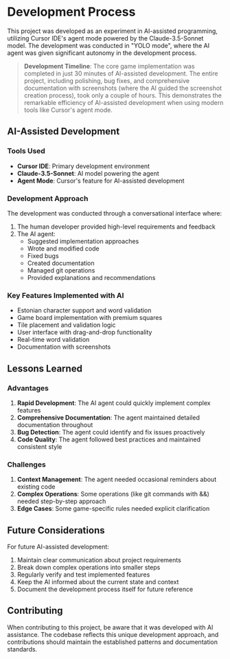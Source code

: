 # Development Process

This project was developed as an experiment in AI-assisted programming, utilizing Cursor IDE's agent mode powered by the Claude-3.5-Sonnet model. The development was conducted in "YOLO mode", where the AI agent was given significant autonomy in the development process.

> **Development Timeline**: The core game implementation was completed in just 30 minutes of AI-assisted development. The entire project, including polishing, bug fixes, and comprehensive documentation with screenshots (where the AI guided the screenshot creation process), took only a couple of hours. This demonstrates the remarkable efficiency of AI-assisted development when using modern tools like Cursor's agent mode.

## AI-Assisted Development

### Tools Used
- **Cursor IDE**: Primary development environment
- **Claude-3.5-Sonnet**: AI model powering the agent
- **Agent Mode**: Cursor's feature for AI-assisted development

### Development Approach
The development was conducted through a conversational interface where:
1. The human developer provided high-level requirements and feedback
2. The AI agent:
   - Suggested implementation approaches
   - Wrote and modified code
   - Fixed bugs
   - Created documentation
   - Managed git operations
   - Provided explanations and recommendations

### Key Features Implemented with AI
- Estonian character support and word validation
- Game board implementation with premium squares
- Tile placement and validation logic
- User interface with drag-and-drop functionality
- Real-time word validation
- Documentation with screenshots

## Lessons Learned

### Advantages
1. **Rapid Development**: The AI agent could quickly implement complex features
2. **Comprehensive Documentation**: The agent maintained detailed documentation throughout
3. **Bug Detection**: The agent could identify and fix issues proactively
4. **Code Quality**: The agent followed best practices and maintained consistent style

### Challenges
1. **Context Management**: The agent needed occasional reminders about existing code
2. **Complex Operations**: Some operations (like git commands with &&) needed step-by-step approach
3. **Edge Cases**: Some game-specific rules needed explicit clarification

## Future Considerations

For future AI-assisted development:
1. Maintain clear communication about project requirements
2. Break down complex operations into smaller steps
3. Regularly verify and test implemented features
4. Keep the AI informed about the current state and context
5. Document the development process itself for future reference

## Contributing

When contributing to this project, be aware that it was developed with AI assistance. The codebase reflects this unique development approach, and contributions should maintain the established patterns and documentation standards. 